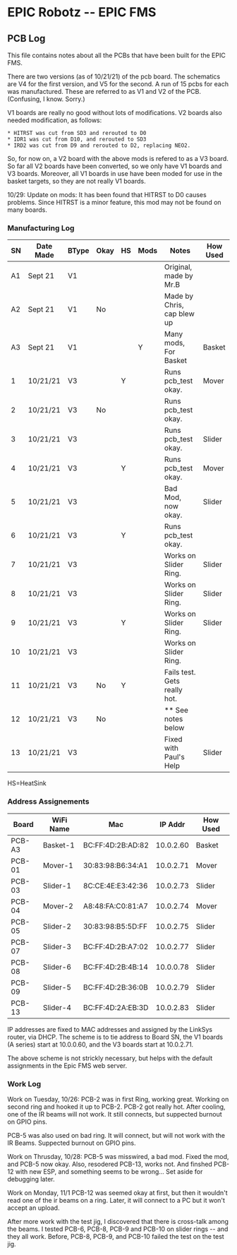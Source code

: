 # EPIC Robotz -- EPIC FMS 
## PCB Log

This file contains notes about all the PCBs that have been built for the EPIC FMS.

There are two versions (as of 10/21/21) of the pcb board.  The schematics are V4 for the
first version, and V5 for the second.  A run of 15 pcbs for each was manufactured.  These
are referred to as V1 and V2 of the PCB.  (Confusing, I know. Sorry.)

V1 boards are really no good without lots of modifications.  V2 boards also needed modification,
as follows:

    * HITRST was cut from SD3 and rerouted to D0
    * IDR1 was cut from D10, and rerouted to SD3
    * IRD2 was cut from D9 and rerouted to D2, replacing NEO2.

So, for now on, a V2 board with the above mods is refered to as a V3 board.  So far all V2 boards have been converted, so we only have V1 boards and V3 boards.  Moreover, all V1 boards in use have been moded for use in the basket targets, so they are not really V1 boards.

10/29: Update on mods:  It has been found that HITRST to D0 causes problems. Since 
HITRST is a minor feature, this mod may not be found on many boards.

### Manufacturing Log

|SN     | Date Made | BType | Okay |HS |Mods| Notes                      |How Used  |
|-------|-----------|-------|------|---|----| -------------------------- |----------|
| A1    | Sept 21   | V1    |      |   |    |Original, made by Mr.B      |          |
| A2    | Sept 21   | V1    |  No  |   |    |Made by Chris, cap blew up  |          |
| A3    | Sept 21   | V1    |      |   | Y  |Many mods, For Basket       | Basket   |
| 1     | 10/21/21  | V3    |      | Y |    |Runs pcb_test okay.         | Mover    |
| 2     | 10/21/21  | V3    |  No  |   |    |Runs pcb_test okay.         |          | 
| 3     | 10/21/21  | V3    |      |   |    |Runs pcb_test okay.         | Slider   |
| 4     | 10/21/21  | V3    |      | Y |    |Runs pcb_test okay.         | Mover    |
| 5     | 10/21/21  | V3    |      |   |    |Bad Mod, now okay.          | Slider   |
| 6     | 10/21/21  | V3    |      | Y |    |Runs pcb_test okay.         |          |
| 7     | 10/21/21  | V3    |      |   |    |Works on Slider Ring.       | Slider   |
| 8     | 10/21/21  | V3    |      |   |    |Works on Slider Ring.       | Slider   |
| 9     | 10/21/21  | V3    |      | Y |    |Works on Slider Ring.       | Slider   |
| 10    | 10/21/21  | V3    |      |   |    |Works on Slider Ring.       |          |
| 11    | 10/21/21  | V3    |  No  | Y |    |Fails test. Gets really hot.|          |
| 12    | 10/21/21  | V3    |  No  |   |    |** See notes below          |          |
| 13    | 10/21/21  | V3    |      |   |    |Fixed with Paul's Help      | Slider   |

HS=HeatSink

### Address Assignements

|Board  |WiFi Name   |Mac               |IP Addr    |How Used |
|-------|------------|------------------|-----------|---------|
|PCB-A3 |Basket-1    |BC:FF:4D:2B:AD:82 |10.0.2.60  | Basket  |  
|PCB-01 |Mover-1     |30:83:98:B6:34:A1 |10.0.2.71  | Mover   |  
|PCB-03 |Slider-1    |8C:CE:4E:E3:42:36 |10.0.2.73  | Slider  |  
|PCB-04 |Mover-2     |A8:48:FA:C0:81:A7 |10.0.2.74  | Mover   |  
|PCB-05 |Slider-2    |30:83:98:B5:5D:FF |10.0.2.75  | Slider  |  
|PCB-07 |Slider-3    |BC:FF:4D:2B:A7:02 |10.0.2.77  | Slider  | 
|PCB-08 |Slider-6    |BC:FF:4D:2B:4B:14 |10.0.0.78  | Slider  |
|PCB-09 |Slider-5    |BC:FF:4D:2B:36:0B |10.0.2.79  | Slider  |  
|PCB-13 |Slider-4    |BC:FF:4D:2A:EB:3D |10.0.2.83  | Slider  |  

IP addresses are fixed to MAC addresses and assigned by the LinkSys router,
via DHCP. The scheme is to tie address to Board SN, the V1 boards (A series) start 
at 10.0.0.60, and the V3 boards start at 10.0.2.71.  

The above scheme is not strickly necessary, but helps with the 
default assignments in the Epic FMS web server.


### Work Log

Work on Tuesday, 10/26:
PCB-2 was in first Ring, working great.  Working on second ring
and hooked it up to PCB-2. PCB-2 got really hot.  After cooling, one of
the IR beams will not work.  It still connects, but suppected burnout
on GPIO pins.

PCB-5 was also used on bad ring.  It will connect, but will not
work with the IR Beams.  Suppected burnout on GPIO pins.

Work on Thrusday, 10/28:
PCB-5 was misswired, a bad mod. Fixed the mod, and PCB-5 now okay.
Also, resodered PCB-13, works not.  And finshed PCB-12 with new ESP, and
something seems to be wrong... Set aside for debugging later.

Work on Monday, 11/1
PCB-12 was seemed okay at first, but then it wouldn't read one
of the ir beams on a ring.  Later, it will connect to a PC but
it won't accept an upload.

After more work with the test jig, I discovered that there is
cross-talk among the beams.  I tested PCB-6, PCB-8, PCB-9 and
PCB-10 on slider rings -- and they all work.  Before, PCB-8, PCB-9,
and PCB-10 failed the test on the test jig.





